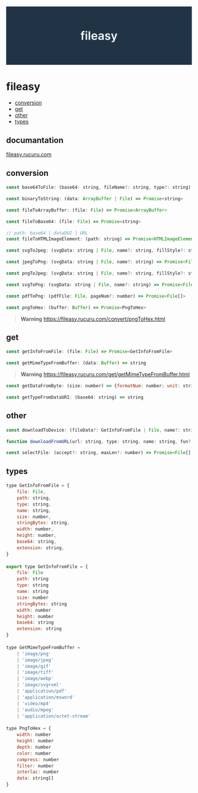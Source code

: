 ![media](https://raw.githubusercontent.com/NAKAK10/fileasy/main/docs/public/media-dark.png)

# fileasy

- [conversion](#conversion)
- [get](#get)
- [other](#other)
- [types](#types)

## documantation

[fileasy.rucuru.com](https://fileasy.rucuru.com/)

## conversion

```js
const base64ToFile: (base64: string, fileName?: string, type?: string) => File
```

```js
const binaryToString: (data: ArrayBuffer | File) => Promise<string>
```

```js
const fileToArrayBuffer: (file: File) => Promise<ArrayBuffer>
```

```js
const fileToBase64: (file: File) => Promise<string>
```

```js
// path: base64 | dataDUI | URL
const fileToHTMLImageElement: (path: string) => Promise<HTMLImageElement>
```

```js
const svgToJpeg: (svgData: string | File, name?: string, fillStyle?: string) => Promise<File>
```

```js
const jpegToPng: (svgData: string | File, name?: string) => Promise<File>
```

```js
const pngToJpeg: (svgData: string | File, name?: string, fillStyle?: string) => Promise<File>
```

```js
const svgToPng: (svgData: string | File, name?: string) => Promise<File>
```

```js
const pdfToPng: (pdfFile: File, pageNum?: number) => Promise<File[]>
```

```js
const pngToHex: (buffer: Buffer) => Promise<PngToHex>
```

> **Warning** https://fileasy.rucuru.com/convert/pngToHex.html

## get

```js
const getInfoFromFile: (file: File) => Promise<GetInfoFromFile>
```

```js
const getMimeTypeFromBuffer: (data: Buffer) => string
```

> **Warning** https://fileasy.rucuru.com/get/getMimeTypeFromBuffer.html

```js
const getDataFromByte: (size: number) => {formatNum: number; unit: string; full: string;}
```

```js
const getTypeFromDataURI: (base64: string) => string
```

## other

```js
const downloadToDevice: (fileData?: GetInfoFromFile | File, name?: string) => void
```

```js
function downloadFromURL(url: string, type: string, name: string, fun?: ((rogress: number) => void) | undefined): Promise<File>
```

```js
const selectFile: (accept?: string, maxLen?: number) => Promise<File[] | undefined>
```

## types

```js
type GetInfoFromFile = {
	file: File,
	path: string,
	type: string,
	name: string,
	size: number,
	stringBytes: string,
	width: number,
	height: number,
	base64: string,
	extension: string,
}

export type GetInfoFromFile = {
	file: File
	path: string
	type: string
	name: string
	size: number
	stringBytes: string
	width: number
	height: number
	base64: string
	extension: string
}

type GetMimeTypeFromBuffer =
	| 'image/png'
	| 'image/jpeg'
	| 'image/gif'
	| 'image/tiff'
	| 'image/webp'
	| 'image/svg+xml'
	| 'application/pdf'
	| 'application/msword'
	| 'video/mp4'
	| 'audio/mpeg'
	| 'application/octet-stream'

type PngToHex = {
	width: number
	height: number
	depth: number
	color: number
	compress: number
	filter: number
	interlac: number
	data: string[]
}
```
